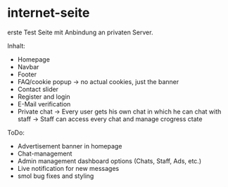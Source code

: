 # internet-seite

erste Test Seite mit Anbindung an privaten Server.

Inhalt:
  - Homepage
  - Navbar
  - Footer
  - FAQ/cookie popup
    -> no actual cookies, just the banner
  - Contact slider
  - Register and login
  - E-Mail verification
  - Private chat
    -> Every user gets his own chat in which he can chat with staff
    -> Staff can access every chat and manage crogress ctate

ToDo:
  - Advertisement banner in homepage
  - Chat-management
  - Admin management dashboard options (Chats, Staff, Ads, etc.)
  - Live notification for new messages
  - smol bug fixes and styling
